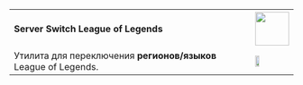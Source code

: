 <table>
  <tbody>
    <tr><td><h4>Server Switch League of Legends</h4></td>
      <td><img width=60 height=60 src="https://raw.githubusercontent.com/krot777/SS-LoL/master/images/Icon.ico"></td>
       <tr> </tr>
    <td>Утилита для переключения <b>регионов/языков</b> League of Legends.<br></td>
 <td><img width=33% height=20% src="https://i4.imageban.ru/out/2019/04/02/442b0e067c75bf7fa31ab65f9ace8106.png"></td>
  </tbody>

<table>
  <tbody>
    <tr>

  </tbody>
</table> 
